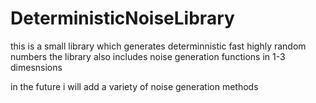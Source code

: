 # DeterministicNoiseLibrary

this is a small library which generates determinnistic fast highly random numbers
the library also includes noise generation functions in 1-3 dimesnsions

in the future i will add a variety of noise generation methods
